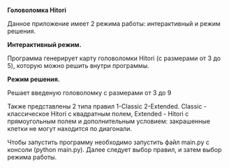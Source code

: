 **Головоломка Hitori**

 Данное приложение имеет 2 режима работы: интерактивный и режим решения.
 
 **Интерактивный режим.**

 Программа генерирует карту головоломки Hitori (с размерами от 3 до 5), которую можно решить внутри программы.
 
**Режим решения.**

Решает введеную головоломку с размерами от 3 до 9

Также представлены 2 типа правил 1-Classic 2-Extended. Classic - классическое Hitori с квадратным полем, Extended - Hitori с прямоугольным полем и дополнительным условием: закрашенные клетки не могут находится по диагонали.

Чтобы запустить программу необходимо запустить файл main.py с консоли (python main.py). Далее следует выбор правил, и затем выбор режима работы.
 
 
